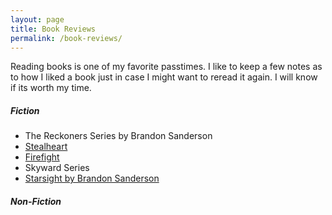 ```yaml
---
layout: page
title: Book Reviews
permalink: /book-reviews/
---
```


Reading books is one of my favorite passtimes. I like to keep a few notes as to how I liked a book just in case I might want to reread it again. I will know if its worth my time.

##### Fiction
- The Reckoners Series by Brandon Sanderson
- [Stealheart](https://tactictalisman.github.io/2014/01/15/steelheart.html)
- [Firefight](https://tactictalisman.github.io/2020/06/07/firefight.html)
- Skyward Series
- [Starsight by Brandon Sanderson](https://tactictalisman.github.io/2020/05/01/starsight.html)

##### Non-Fiction

